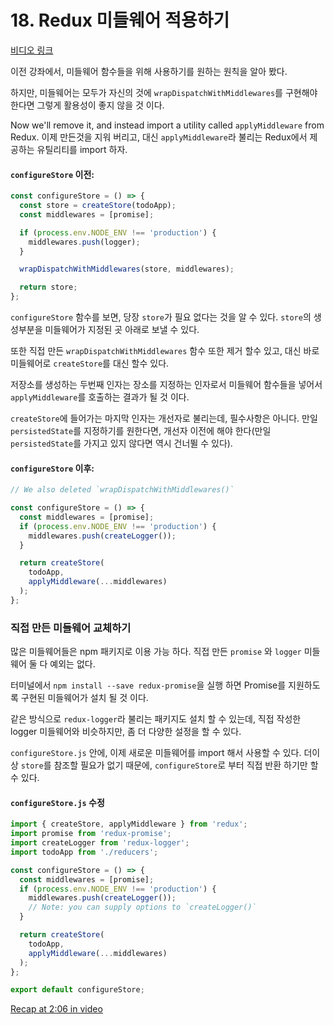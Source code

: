 # 18. Redux 미들웨어 적용하기
[비디오 링크](https://egghead.io/lessons/javascript-redux-applying-redux-middleware)

이전 강좌에서, 미들웨어 함수들을 위해 사용하기를 원하는 원칙을 알아 봤다.

하지만, 미들웨어는 모두가 자신의 것에 `wrapDispatchWithMiddlewares`를 구현해야 한다면 그렇게 활용성이 좋지 않을 것 이다.

Now we'll remove it, and instead import a utility called `applyMiddleware` from Redux.
이제 만든것을 지워 버리고, 대신 `applyMiddleware`라 불리는 Redux에서 제공하는 유틸리티를 import 하자.

#### `configureStore` 이전:
```javascript
const configureStore = () => {
  const store = createStore(todoApp);
  const middlewares = [promise];

  if (process.env.NODE_ENV !== 'production') {
    middlewares.push(logger);
  }

  wrapDispatchWithMiddlewares(store, middlewares);

  return store;
};
```

`configureStore` 함수를 보면, 당장 `store`가 필요 없다는 것을 알 수 있다. `store`의 생성부분을 미들웨어가 지정된 곳 아래로 보낼 수 있다.

또한 직접 만든 `wrapDispatchWithMiddlewares` 함수 또한 제거 할수 있고, 대신 바로 미들웨어로 `createStore`를 대신 할수 있다.

저장소를 생성하는 두번째 인자는 장소를 지정하는 인자로서 미들웨어 함수들을 넣어서 `applyMiddleware`를 호출하는 결과가 될 것 이다.

`createStore`에 들어가는 마지막 인자는 개선자로 불리는데, 필수사항은 아니다. 만일 `persistedState`를 지정하기를 원한다면, 개선자 이전에 해야 한다(만일 `persistedState`를 가지고 있지 않다면 역시 건너뛸 수 있다).

#### `configureStore` 이후:
```javascript
// We also deleted `wrapDispatchWithMiddlewares()`

const configureStore = () => {
  const middlewares = [promise];
  if (process.env.NODE_ENV !== 'production') {
    middlewares.push(createLogger());
  }

  return createStore(
    todoApp,
    applyMiddleware(...middlewares)
  );
};
```

### 직접 만든 미들웨어 교체하기

많은 미들웨어들은 npm 패키지로 이용 가능 하다. 직접 만든 `promise` 와 `logger` 미들웨어 둘 다 예외는 없다.

터미널에서 `npm install --save redux-promise`을 실행 하면 Promise를 지원하도록 구현된 미들웨어가 설치 될 것 이다.

같은 방식으로 `redux-logger`라 불리는 패키지도 설치 할 수 있는데, 직접 작성한 logger 미들웨어와 비슷하지만, 좀 더 다양한 설정을 할 수 있다.

`configureStore.js` 안에, 이제 새로운 미들웨어를 import 해서 사용할 수 있다. 더이상 `store`를 참조할 필요가 없기 때문에, `configureStore`로 부터 직접 반환 하기만 할 수 있다.

#### `configureStore.js` 수정
```javascript
import { createStore, applyMiddleware } from 'redux';
import promise from 'redux-promise';
import createLogger from 'redux-logger';
import todoApp from './reducers';

const configureStore = () => {
  const middlewares = [promise];
  if (process.env.NODE_ENV !== 'production') {
    middlewares.push(createLogger());
    // Note: you can supply options to `createLogger()`
  }

  return createStore(
    todoApp,
    applyMiddleware(...middlewares)
  );
};

export default configureStore;
```

[Recap at 2:06 in video](https://egghead.io/lessons/javascript-redux-applying-redux-middleware)

